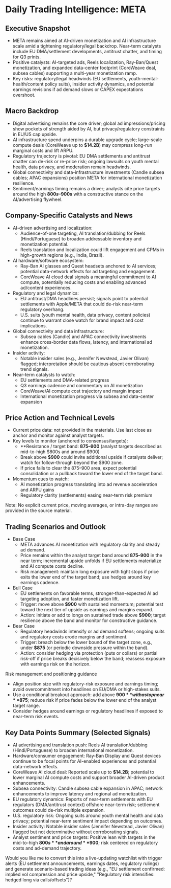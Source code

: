 # Daily Trading Intelligence: META

## Executive Snapshot
- META remains aimed at AI-driven monetization and AI infrastructure scale amid a tightening regulatory/legal backdrop. Near-term catalysts include EU DMA/settlement developments, antitrust chatter, and timing for Q3 prints.
- Positive catalysts: AI-targeted ads, Reels localization, Ray-Ban/Quest monetization, and expanded data-center footprint (CoreWeave deal, subsea cables) supporting a multi-year monetization ramp.
- Key risks: regulatory/legal headwinds (EU settlements, youth-mental-health/content policy suits), insider activity dynamics, and potential earnings revisions if ad demand slows or CAPEX expectations overshoot.

## Macro Backdrop
- Digital advertising remains the core driver; global ad impressions/pricing show pockets of strength aided by AI, but privacy/regulatory constraints in EU/US cap upside.
- AI infrastructure spend underpins a durable upgrade cycle; large-scale compute deals (CoreWeave up to **$14.2B**) may compress long-run marginal costs and lift ARPU.
- Regulatory trajectory is pivotal: EU DMA settlements and antitrust chatter can de-risk or re-price risk; ongoing lawsuits on youth mental health, data privacy, and moderation remain headwinds.
- Global connectivity and data-infrastructure investments (Candle subsea cables; APAC expansions) position META for international monetization resilience.
- Sentiment/earnings timing remains a driver; analysts cite price targets around the high **$800s–$900s** with a constructive stance on the AI/advertising flywheel.

## Company-Specific Catalysts and News
- AI-driven advertising and localization:
  - Audience-of-one targeting, AI translation/dubbing for Reels (Hindi/Portuguese) to broaden addressable inventory and monetization potential.
  - Reels translation and localization could lift engagement and CPMs in high-growth regions (e.g., India, Brazil).
- AI hardware/software ecosystem:
  - Ray-Ban AI glasses and Quest headsets anchored to AI services; potential data-network effects for ad targeting and engagement.
  - CoreWeave AI cloud deal signals a meaningful commitment to AI compute, potentially reducing costs and enabling advanced ad/content experiences.
- Regulatory and legal dynamics:
  - EU antitrust/DMA headlines persist; signals point to potential settlements with Apple/META that could de-risk near-term regulatory overhang.
  - U.S. suits (youth mental health, data privacy, content policies) continue to warrant close watch for brand impact and cost implications.
- Global connectivity and data infrastructure:
  - Subsea cables (Candle) and APAC connectivity investments enhance cross-border data flows, latency, and international ad monetization.
- Insider activity:
  - Notable insider sales (e.g., Jennifer Newstead, Javier Olivan) flagged; interpretation should be cautious absent corroborating trend signals.
- Near-term catalysts to watch:
  - EU settlements and DMA-related progress
  - Q3 earnings cadence and commentary on AI monetization
  - CoreWeave/AI compute cost trajectory and margin impact
  - International monetization progress via subsea and data-center expansion

## Price Action and Technical Levels
- Current price data: not provided in the materials. Use last close as anchor and monitor against analyst targets.
- Key levels to monitor (anchored to consensus/targets):
  - **Resistance / target band: **$875–$900** (analyst targets described as mid-to-high $800s and around $900)
  - Break above **$900** could invite additional upside if catalysts deliver; watch for follow-through beyond the $900 zone.
  - If price fails to clear the $875–$900 area, expect potential consolidation or a pullback toward the lower end of the target band.
- Momentum cues to watch:
  - AI monetization progress translating into ad revenue acceleration and ARPU gains
  - Regulatory clarity (settlements) easing near-term risk premium

Note: No explicit current price, moving averages, or intra-day ranges are provided in the source material.

## Trading Scenarios and Outlook
- Base Case
  - META advances AI monetization with regulatory clarity and steady ad demand.
  - Price remains within the analyst target band around **$875–$900** in the near term; incremental upside unfolds if EU settlements materialize and AI compute costs decline.
  - Risk management: maintain long exposure with tight stops if price exits the lower end of the target band; use hedges around key earnings cadence.
- Bull Case
  - EU settlements on favorable terms, stronger-than-expected AI ad targeting adoption, and faster monetization lift.
  - Trigger: move above **$900** with sustained momentum; potential test toward the next tier of upside as earnings and margins expand.
  - Action: initiate or add to longs on sustained trade above **$900**; target resilience above the band and monitor for constructive guidance.
- Bear Case
  - Regulatory headwinds intensify or ad demand softens; ongoing suits and regulatory costs erode margins and sentiment.
  - Trigger: breach below the lower bound of the target zone, e.g., under **$875** (or periodic downside pressure within the band).
  - Action: consider hedging via protection (puts or collars) or partial risk-off if price breaks decisively below the band; reassess exposure with earnings risk on the horizon.

Risk management and positioning guidance
- Align position size with regulatory-risk exposure and earnings timing; avoid overcommitment into headlines on EU/DMA or high-stakes suits.
- Use a conditional breakout approach: add above **$900** with a stop near **$875**; reduce risk if price fades below the lower end of the analyst target range.
- Consider hedges around earnings or regulatory headlines if exposed to near-term risk events.

## Key Data Points Summary (Selected Signals)
- AI advertising and translation push: Reels AI translation/dubbing (Hindi/Portuguese) to broaden international monetization.
- Hardware/consumer engagement: Ray-Ban Display and Quest devices continue to be focal points for AI-enabled experiences and potential data-network effects.
- CoreWeave AI cloud deal: Reported scale up to **$14.2B**; potential to lower marginal AI compute costs and support broader AI-driven product enhancements.
- Subsea connectivity: Candle subsea cable expansion in APAC; network enhancements to improve latency and regional ad monetization.
- EU regulatory dynamics: Reports of near-term settlements with EU regulators (DMA/antitrust context) offshore near-term risk; settlement outcomes could de-risk multiple expansion.
- U.S. regulatory risk: Ongoing suits around youth mental health and data privacy; potential near-term sentiment impact depending on outcomes.
- Insider activity: Notable insider sales (Jennifer Newstead, Javier Olivan) flagged but not determinative without corroborating signals.
- Analyst sentiment and price targets: Positive lean with targets in the mid-to-high **$800s** and around **$900**; risk centered on regulatory costs and ad-demand trajectory.

Would you like me to convert this into a live-updating watchlist with trigger alerts (EU settlement announcements, earnings dates, regulatory rulings) and generate scenario-based trading ideas (e.g., "EU settlement confirmed: implied vol compression and price upside," "Regulatory risk intensifies: hedged long via calls/offsets")?